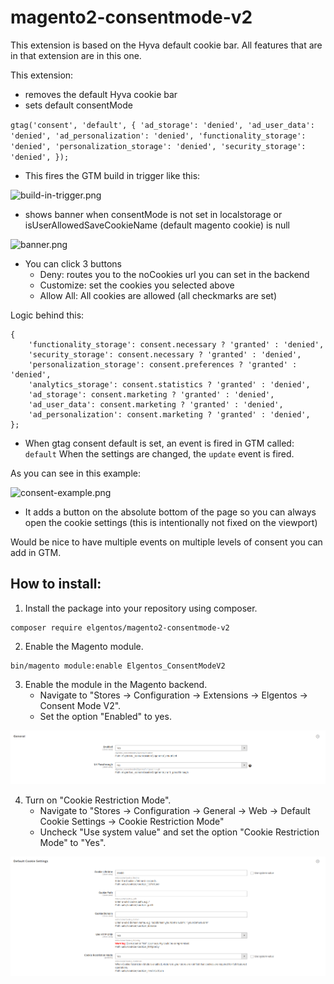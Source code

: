 # magento2-consentmode-v2

This extension is based on the Hyva default cookie bar. All features that are in that extension are in this one. 

This extension:
- removes the default Hyva cookie bar
- sets default consentMode

``
  gtag('consent', 'default', {
  'ad_storage': 'denied',
  'ad_user_data': 'denied',
  'ad_personalization': 'denied',
  'functionality_storage': 'denied',
  'personalization_storage': 'denied',
  'security_storage': 'denied',
  });
``

- This fires the GTM build in trigger like this:

![build-in-trigger.png](build-in-trigger.png)

- shows banner when consentMode is not set in localstorage or isUserAllowedSaveCookieName (default magento cookie) is null

![banner.png](banner.png)

- You can click 3 buttons
  - Deny: routes you to the noCookies url you can set in the backend
  - Customize: set the cookies you selected above
  - Allow All: All cookies are allowed (all checkmarks are set)

Logic behind this:
```
{
    'functionality_storage': consent.necessary ? 'granted' : 'denied',
    'security_storage': consent.necessary ? 'granted' : 'denied',
    'personalization_storage': consent.preferences ? 'granted' : 'denied',
    'analytics_storage': consent.statistics ? 'granted' : 'denied',
    'ad_storage': consent.marketing ? 'granted' : 'denied',
    'ad_user_data': consent.marketing ? 'granted' : 'denied',
    'ad_personalization': consent.marketing ? 'granted' : 'denied',
};
```

- When gtag consent default is set, an event is fired in GTM called: `default` When the settings are changed, the `update` event is fired.

As you can see in this example:

![consent-example.png](consent-example.png)

- It adds a button on the absolute bottom of the page so you can always open the cookie settings (this is intentionally not fixed on the viewport)

Would be nice to have multiple events on multiple levels of consent you can add in GTM.

## How to install:

1. Install the package into your repository using composer.
```
composer require elgentos/magento2-consentmode-v2
```

2. Enable the Magento module.
```
bin/magento module:enable Elgentos_ConsentModeV2
```

3. Enable the module in the Magento backend.
   - Navigate to "Stores → Configuration → Extensions → Elgentos → Consent Mode V2".
   - Set the option "Enabled" to yes.
   
![img.png](img.png)

4. Turn on "Cookie Restriction Mode".
   - Navigate to "Stores → Configuration → General → Web → Default Cookie Settings → Cookie Restriction Mode"
   - Uncheck "Use system value" and set the option "Cookie Restriction Mode" to "Yes".

![img_1.png](img_1.png)
